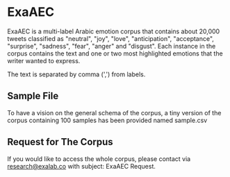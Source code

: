 # ExaAEC
ExaAEC is a multi-label Arabic emotion corpus that contains about 20,000 tweets classified as "neutral", "joy", "love", "anticipation", "acceptance", "surprise", "sadness", "fear", "anger" and "disgust". Each instance in the corpus contains the text and one or two most highlighted emotions that the writer wanted to express. 

The text is separated by comma (',') from labels.


## Sample File
To have a vision on the general schema of the corpus, a tiny version of the corpus containing 100 samples has been provided named sample.csv

## Request for The Corpus
If you would like to access the whole corpus, please contact via research@exalab.co with subject: ExaAEC Request.
